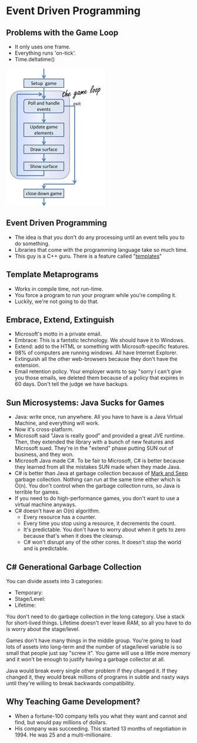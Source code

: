# Event Driven Programming

## Problems with the Game Loop

* It only uses one frame.
* Everything runs 'on-tick'.
* Time.deltatime()

![](<../../.gitbook/assets/image (641).png>)

## Event Driven Programming

* The idea is that you don't do any processing until an event tells you to do something.
* Libraries that come with the programming language take so much time.
* This guy is a C++ guru. There is a feature called "[templates](https://www.geeksforgeeks.org/template-metaprogramming-in-c/)"

## Template Metaprograms

* Works in compile time, not run-time.
* You force a program to run your program while you're compiling it.
* Luckily, we're not going to do that.&#x20;

## Embrace, Extend, Extinguish

* Microsoft's motto in a private email.
* Embrace: This is a fantstic technology. We should have it to Windows.
* Extend: add to the HTML or something with Microsoft-specific features.
* 98% of computers are running windows. All have Internet Explorer.
* Extinguish all the other web-browsers because they don't have the extension.
* Email retention policy. Your employer wants to say "sorry I can't give you those emails, we deleted them because of a policy that expires in 60 days. Don't tell the judge we have backups.

## Sun Microsystems: Java Sucks for Games

* Java: write once, run anywhere. All you have to have is a Java Virtual Machine, and everything will work.
* Now it's cross-platform.
* Microsoft said "Java is really good" and provided a great JVE runtime. Then, they extended the library with a bunch of new features and Microsoft sued. They're in the "extend" phase putting SUN out of business, and they won.
* Microsoft Java made C#. To be fair to Microsoft, C# is better because they learned from all the mistakes SUN made when they made Java.
* C# is better than Java at garbage collection because of [Mark and Seep](https://www.geeksforgeeks.org/mark-and-sweep-garbage-collection-algorithm/) garbage collection. Nothing can run at the same time either which is O(n). You don't control when the garbage collection runs, so Java is terrible for games.&#x20;
* If you need to do high-performance games, you don't want to use a virtual machine anyways.
* C# doesn't have an O(n) algorithm.
  * Every resource has a counter.
  * Every time you stop using a resource, it decrements the count.
  * It's predictable. You don't have to worry about when it gets to zero because that's when it does the cleanup.
  * C# won't disrupt any of the other cores. It doesn't stop the world and is predictable.

## C# Generational Garbage Collection

You can divide assets into 3 categories:

* Temporary:&#x20;
* Stage/Level:&#x20;
* Lifetime:&#x20;

You don't need to do garbage collection in the long category. Use a stack for short-lived things. Lifetime doesn't ever leave RAM, so all you have to do is worry about the stage/level.

Games don't have many things in the middle group. You're going to load lots of assets into long-term and the number of stage/level variable is so small that people just say "screw it". You game will use a little more memory and it won't be enough to justify having a garbage collector at all.

Java would break every single other problem if they changed it. If they changed it, they would break millions of programs in subtle and nasty ways until they're willing to break backwards compatibility.



## Why Teaching Game Development?

* When a fortune-100 company tells you what they want and cannot and find, but would pay millions of dollars.
* His company was succeeding. This started 13 months of negotiation in 1994. He was 25 and a multi-millionaire.



